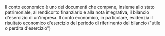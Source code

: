 Il conto economico è uno dei documenti che compone, insieme allo stato patrimoniale, al rendiconto finanziario e alla nota integrativa, il bilancio d'esercizio di un'impresa. Il conto economico, in particolare, evidenzia il risultato economico d'esercizio del periodo di riferimento del bilancio ("utile o perdita d'esercizio")